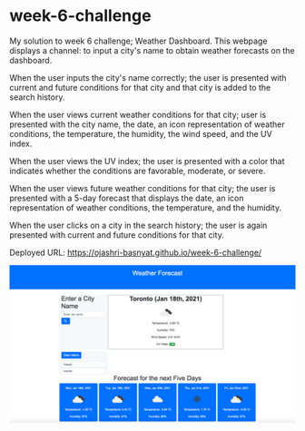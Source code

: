 # week-6-challenge
My solution to week 6 challenge; Weather Dashboard.
This webpage displays a channel: to input a city's name to obtain weather forecasts on the dashboard.

When the user inputs the city's name correctly; the user is presented with current and future conditions for that city and that city is added to the search history.

When the user views current weather conditions for that city; user is presented with the city name, the date, an icon representation of weather conditions, the temperature, the humidity, the wind speed, and the UV index.

When the user views the UV index; the user is presented with a color that indicates whether the conditions are favorable, moderate, or severe.

When the user views future weather conditions for that city; the user is presented with a 5-day forecast that displays the date, an icon representation of weather conditions, the temperature, and the humidity.

When the user clicks on a city in the search history; the user is again presented with current and future conditions for that city.

Deployed URL: https://ojashri-basnyat.github.io/week-6-challenge/

<img src="assets/images/page_sc.png">
